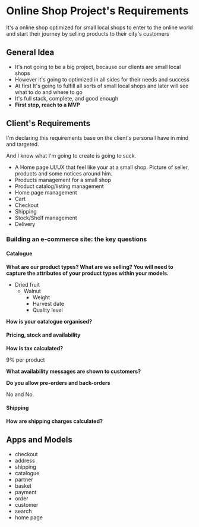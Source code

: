 # Online Shop Project's Requirements

It's a online shop optimized for small local shops to enter to the online world and start their journey by selling products to their city's customers

## General Idea

* It's not going to be a big project, because our clients are small local shops
* However it's going to optimized in all sides for their needs and success
* At first It's going to fulfill all sorts of small local shops and later will see what to do and where to go
* It's full stack, complete, and good enough
* **First step, reach to a MVP**



## Client's Requirements

I'm declaring this requirements base on the client's persona I have in mind and targeted.

And I know what I'm going to create is going to suck.

* A Home page UI/UX that feel like your at a small shop. Picture of seller, products and some notices around him.
* Products management for a small shop
* Product catalog/listing management
* Home page management
* Cart
* Checkout
* Shipping
* Stock/Shelf management
* Delivery

### Building an e-commerce site: the key questions

#### Catalogue

**What are our product types? What are we selling? You will need to capture the attributes of your product types within your models.**

* Dried fruit
  * Walnut
    * Weight
    * Harvest date
    * Quality level

**How is your catalogue organised?**



#### Pricing, stock and availability

**How is tax calculated?**

9% per product

**What availability messages are shown to customers?**



**Do you allow pre-orders and back-orders**

No and No.

#### Shipping

**How are shipping charges calculated?**



## Apps and Models

* checkout
* address
* shipping
* catalogue
* partner
* basket
* payment
* order
* customer
* search
* home page
